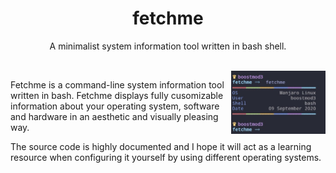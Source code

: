 <h1 align="center">fetchme</h1>

<p align="center">A minimalist system information tool written in bash shell.</p><br>

<img src="https://github.com/nolimitcarter/fetchme/blob/master/pics/image0.jpg" width="30%" align="right">

Fetchme is a command-line system information tool written
in bash. Fetchme displays fully cusomizable information 
about your operating system, software and hardware in an 
aesthetic and visually pleasing way.

The source code is highly documented and I hope it will
act as a learning resource when configuring it yourself
by using different operating systems.

